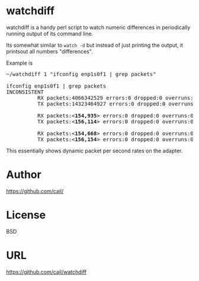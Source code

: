 # watchdiff

watchdiff is a handy perl script to watch numeric differences in periodically running output of its command line.

Its somewhat similar to `watch -d` but instead of just printing the output, it printsout all numbers "differences".

Example is

<pre>
~/watchdiff 1 "ifconfig enp1s0f1 | grep packets"

ifconfig enp1s0f1 | grep packets
INCONSISTENT
          RX packets:4066342529 errors:0 dropped:0 overruns:0 frame:0
          TX packets:14323464927 errors:0 dropped:0 overruns:0 carrier:0

          RX packets:<<b>154,935</b>> errors:0 dropped:0 overruns:0 frame:0
          TX packets:<<b>156,114</b>> errors:0 dropped:0 overruns:0 carrier:0

          RX packets:<<b>154,668</b>> errors:0 dropped:0 overruns:0 frame:0
          TX packets:<<b>156,154</b>> errors:0 dropped:0 overruns:0 carrier:0
</pre>

This essentially shows dynamic packet per second rates on the adapter.

# Author

https://github.com/cail/

# License

BSD

# URL

https://github.com/cail/watchdiff
